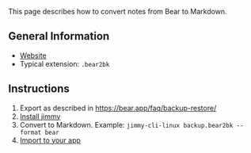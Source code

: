 This page describes how to convert notes from Bear to Markdown.

## General Information

- [Website](https://bear.app/)
- Typical extension: `.bear2bk`

## Instructions

1. Export as described in <https://bear.app/faq/backup-restore/>
2. [Install jimmy](../index.md#installation)
3. Convert to Markdown. Example: `jimmy-cli-linux backup.bear2bk --format bear`
4. [Import to your app](../import_instructions.md)
